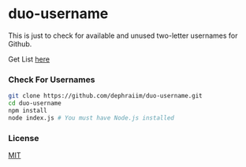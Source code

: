 # duo-username

This is just to check for available and unused two-letter usernames for Github.

Get List [here](./two-letter-usernames.txt)

### Check For Usernames

```sh
git clone https://github.com/dephraiim/duo-username.git
cd duo-username
npm install
node index.js # You must have Node.js installed
```

### License

[MIT](./license)
